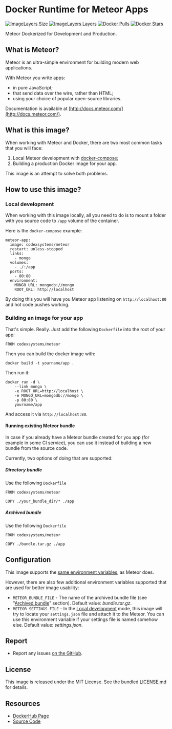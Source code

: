 Docker Runtime for Meteor Apps
==============================

[![ImageLayers Size](https://img.shields.io/imagelayers/image-size/codexsystems/meteor/latest.svg)](https://imagelayers.io/?images=codexsystems%2Fmeteor:latest)
[![ImageLayers Layers](https://img.shields.io/imagelayers/layers/codexsystems/meteor/latest.svg)](https://imagelayers.io/?images=codexsystems%2Fmeteor:latest)
[![Docker Pulls](https://img.shields.io/docker/pulls/codexsystems/meteor.svg)](https://hub.docker.com/r/codexsystems/meteor/)
[![Docker Stars](https://img.shields.io/docker/stars/codexsystems/meteor.svg)](https://img.shields.io/docker/pulls/codexsystems/meteor.svg)

Meteor Dockerized for Development and Production.


What is Meteor?
---------------

Meteor is an ultra-simple environment for building modern web applications.

With Meteor you write apps:

- in pure JavaScript;
- that send data over the wire, rather than HTML;
- using your choice of popular open-source libraries.

Documentation is available at [http://docs.meteor.com/](http://docs.meteor.com/).


What is this image?
-------------------

When working with Meteor and Docker, there are two most common tasks that you will face:

1. Local Meteor development with [docker-compose](https://docs.docker.com/compose/);
2. Building a production Docker image for your app.

This image is an attempt to solve both problems.


How to use this image?
----------------------

### Local development

When working with this image locally, all you need to do is to mount a folder with you source code to `/app` volume of the container.

Here is the `docker-compose` example:

```
meteor-app:
  image: codexsystems/meteor
  restart: unless-stopped
  links:
    - mongo
  volumes:
    - ./:/app
  ports:
    - 80:80
  environment:
    MONGO_URL: mongodb://mongo
    ROOT_URL: http://localhost
```

By doing this you will have you Meteor app listening on `http://localhost:80` and hot code pushes working.

### Building an image for your app

That's simple. Really. Just add the following `Dockerfile` into the root of your app:

```
FROM codexsystems/meteor
```

Then you can build the docker image with:

```
docker build -t yourname/app .
```

Then run it:

```
docker run -d \
    --link mongo \
    -e ROOT_URL=http://localhost \
    -e MONGO_URL=mongodb://mongo \
    -p 80:80 \
    yourname/app
```

And access it via `http://localhost:80`.

#### Running existing Meteor bundle

In case if you already have a Meteor bundle created for you app (for example in some CI service),
you can use it instead of building a new bundle from the source code.

Currently, two options of doing that are supported:

##### Directory bundle

Use the following `Dockerfile`

```
FROM codexsystems/meteor

COPY ./your_bundle_dir/* ./app
```

##### Archived bundle

Use the following `Dockerfile`

```
FROM codexsystems/meteor

COPY ./bundle.tar.gz ./app
```


Configuration
-------------

This image supports the [same environment variables](http://www.meteorpedia.com/read/Environment_Variables), as Meteor does.

However, there are also few additional environment variables supported that are used for better image usability:

- `METEOR_BUNDLE_FILE` - The name of the archived bundle file (see "[Archived bundle](#archived-bundle)" section).
Default value: *bundle.tar.gz*.
- `METEOR_SETTINGS_FILE` - In the [Local development](#local-development) mode, this image will try to locate your `settings.json` file and attach it to the Meteor.
You can use this environment variable if your settings file is named somehow else.
Default value: *settings.json*.


Report
------

- Report any issues [on the GitHub](https://github.com/codexsystems/docker-meteor/issues).


License
-------

This image is released under the MIT License. See the bundled [LICENSE.md](https://raw.githubusercontent.com/codexsystems/docker-meteor/master/LICENSE.md) for details.


Resources
---------

- [DockerHub Page](https://hub.docker.com/r/codexsystems/meteor/)
- [Source Code](https://github.com/codexsystems/docker-meteor)